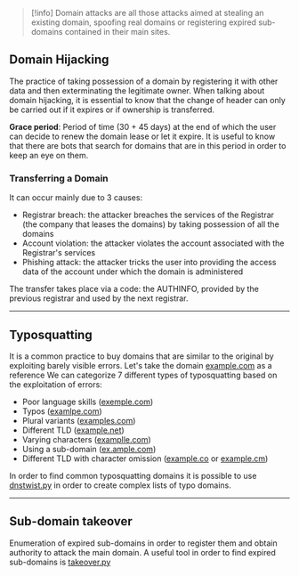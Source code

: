 >[!info]
>Domain attacks are all those attacks aimed at stealing an existing domain, spoofing real domains or registering expired sub-domains contained in their main sites.

## Domain Hijacking

The practice of taking possession of a domain by registering it with other data and then exterminating the legitimate owner.
When talking about domain hijacking, it is essential to know that the change of header can only be carried out if it expires or if ownership is transferred.

**Grace period**: Period of time (30 + 45 days) at the end of which the user can decide to renew the domain lease or let it expire.
It is useful to know that there are bots that search for domains that are in this period in order to keep an eye on them.

### Transferring a Domain

It can occur mainly due to 3 causes:

- Registrar breach: the attacker breaches the services of the Registrar (the company that leases the domains) by taking possession of all the domains
- Account violation: the attacker violates the account associated with the Registrar's services
- Phishing attack: the attacker tricks the user into providing the access data of the account under which the domain is administered

The transfer takes place via a code: the AUTHINFO, provided by the previous registrar and used by the next registrar.

---

## Typosquatting

It is a common practice to buy domains that are similar to the original by exploiting barely visible errors.
Let's take the domain [example.com](http://example.com/) as a reference
We can categorize 7 different types of typosquatting based on the exploitation of errors:

- Poor language skills ([exemple.com](http://exemple.com/))
- Typos ([examlpe.com](http://examlpe.com/))
- Plural variants ([examples.com](http://examples.com/))
- Different TLD ([example.net](http://example.net/))
- Varying characters ([examplle.com](http://examplle.com/))
- Using a sub-domain ([ex.ample.com](http://ex.ample.com/))
- Different TLD with character omission ([example.co](http://example.co/) or [example.cm](http://example.cm/))

In order to find common typosquatting domains it is possible to use [dnstwist.py](https://github.com/elceef/dnstwist) in order to create complex lists of typo domains.

---

## Sub-domain takeover

Enumeration of expired sub-domains in order to register them and obtain authority to attack the main domain.
A useful tool in order to find expired sub-domains is [takeover.py](https://github.com/m4ll0k/takeover)